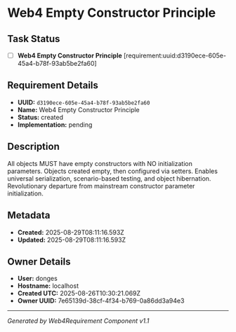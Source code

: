 # Web4 Empty Constructor Principle

## Task Status
- [ ] **Web4 Empty Constructor Principle** [requirement:uuid:d3190ece-605e-45a4-b78f-93ab5be2fa60]

## Requirement Details

- **UUID:** `d3190ece-605e-45a4-b78f-93ab5be2fa60`
- **Name:** Web4 Empty Constructor Principle
- **Status:** created
- **Implementation:** pending

## Description

All objects MUST have empty constructors with NO initialization parameters. Objects created empty, then configured via setters. Enables universal serialization, scenario-based testing, and object hibernation. Revolutionary departure from mainstream constructor parameter initialization.

## Metadata

- **Created:** 2025-08-29T08:11:16.593Z
- **Updated:** 2025-08-29T08:11:16.593Z

## Owner Details

- **User:** donges
- **Hostname:** localhost
- **Created UTC:** 2025-08-26T10:30:21.069Z
- **Owner UUID:** 7e65139d-38cf-4f34-b769-0a86dd3a94e3

---

*Generated by Web4Requirement Component v1.1*